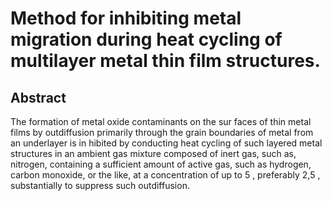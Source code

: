 # Method for inhibiting metal migration during heat cycling of multilayer metal thin film structures.

## Abstract
The formation of metal oxide contaminants on the sur faces of thin metal films by outdiffusion primarily through the grain boundaries of metal from an underlayer is in hibited by conducting heat cycling of such layered metal structures in an ambient gas mixture composed of inert gas, such as, nitrogen, containing a sufficient amount of active gas, such as hydrogen, carbon monoxide, or the like, at a concentration of up to 5 , preferably 2,5 , substantially to suppress such outdiffusion.
